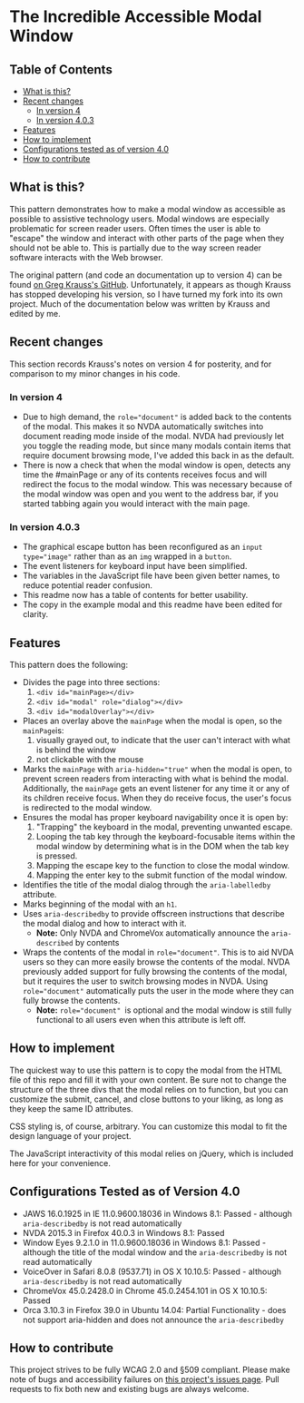 # The Incredible Accessible Modal Window

## Table of Contents
* [What is this?](#what-is-this)
* [Recent changes](#recent-changes)
    * [In version 4](#in-version-4)
    * [In version 4.0.3](#in-version-4.0.3)
* [Features](#features)
* [How to implement](#how-to-implement)
* [Configurations tested as of version 4.0](#configurations-tested-as-of-version-4.0)
* [How to contribute](#how-to-contribute)

## What is this?
This pattern demonstrates how to make a modal window as accessible as possible to assistive technology users. Modal windows are especially problematic for screen reader users. Often times the user is able to "escape" the window and interact with other parts of the page when they should not be able to. This is partially due to the way screen reader software interacts with the Web browser.

The original pattern (and code an documentation up to version 4) can be found [on Greg Krauss's GitHub](https://github.com/gdkraus). Unfortunately, it appears as though Krauss has stopped developing his version, so I have turned my fork into its own project. Much of the documentation below was written by Krauss and edited by me.

## Recent changes
This section records Krauss's notes on version 4 for posterity, and for comparison to my minor changes in his code.
### In version 4

* Due to high demand, the `role="document"` is added back to the contents of the modal. This makes it so NVDA automatically switches into document reading mode inside of the modal. NVDA had previously let you toggle the reading mode, but since many modals contain items that require document browsing mode, I've added this back in as the default.
* There is now a check that when the modal window is open, detects any time the #mainPage or any of its contents receives focus and will redirect the focus to the modal window. This was necessary because of the modal window was open and you went to the address bar, if you started tabbing again you would interact with the main page.

### In version 4.0.3
* The graphical escape button has been reconfigured as an `input type="image"` rather than as an `img` wrapped in a `button`.
* The event listeners for keyboard input have been simplified.
* The variables in the JavaScript file have been given better names, to reduce potential reader confusion.
* This readme now has a table of contents for better usability.
* The copy in the example modal and this readme have been edited for clarity.

## Features

This pattern does the following:

* Divides the page into three sections:
  1. `<div id="mainPage></div>`
  2. `<div id="modal" role="dialog"></div>`
  3. `<div id="modalOverlay"></div>`
* Places an overlay above the `mainPage` when the modal is open, so the `mainPage`is:
  1. visually grayed out, to indicate that the user can't interact with what is behind the window
  2. not clickable with the mouse
* Marks the `mainPage` with `aria-hidden="true"` when the modal is open, to prevent screen readers from interacting with what is behind the modal. Additionally, the `mainPage` gets an event listener for any time it or any of its children receive focus. When they do receive focus, the user's focus is redirected to the modal window.
* Ensures the modal has proper keyboard navigability once it is open by:
    1. "Trapping" the keyboard in the modal, preventing unwanted escape.
    2. Looping the tab key through the keyboard-focusable items within the modal window by determining what is in the DOM when the tab key is pressed.
    3. Mapping the escape key to the function to close the modal window.
    4. Mapping the enter key to the submit function of the modal window.
* Identifies the title of the modal dialog through the `aria-labelledby` attribute.
* Marks beginning of the modal with an `h1`.
* Uses `aria-describedby` to provide offscreen instructions that describe the modal dialog and how to interact with it.
    * **Note:** Only NVDA and ChromeVox automatically announce the `aria-described` by contents
* Wraps the contents of the modal in `role="document"`. This is to aid NVDA users so they can more easily browse the contents of the modal. NVDA previously added support for fully browsing the contents of the modal, but it requires the user to switch browsing modes in NVDA. Using `role="document"` automatically puts the user in the mode where they can fully browse the contents.
  * **Note:** `role="document" `is optional and the modal window is still fully functional to all users even when this attribute is left off.

## How to implement
The quickest way to use this pattern is to copy the modal from the HTML file of this repo and fill it with your own content. Be sure not to change the structure of the three divs that the modal relies on to function, but you can customize the submit, cancel, and close buttons to your liking, as long as they keep the same ID attributes.

CSS styling is, of course, arbitrary. You can customize this modal to fit the design language of your project.

The JavaScript interactivity of this modal relies on jQuery, which is included here for your convenience.

## Configurations Tested as of Version 4.0  
* JAWS 16.0.1925 in IE 11.0.9600.18036 in Windows 8.1: Passed - although `aria-describedby` is not read automatically
* NVDA 2015.3 in Firefox 40.0.3 in Windows 8.1: Passed
* Window Eyes 9.2.1.0 in 11.0.9600.18036 in Windows 8.1: Passed - although the title of the modal window and the `aria-describedby` is not read automatically
* VoiceOver in Safari 8.0.8 (9537.71) in OS X 10.10.5: Passed - although `aria-describedby` is not read automatically
* ChromeVox 45.0.2428.0 in Chrome 45.0.2454.101 in OS X 10.10.5: Passed
* Orca 3.10.3 in Firefox 39.0 in Ubuntu 14.04: Partial Functionality - does not support aria-hidden and does not announce the `aria-describedby`

## How to contribute
This project strives to be fully WCAG 2.0 and §509 compliant. Please make note of bugs and accessibility failures on [this project's issues page](https://github.com/dengeist/accessible-modal-pattern/issues). Pull requests to fix both new and existing bugs are always welcome.
